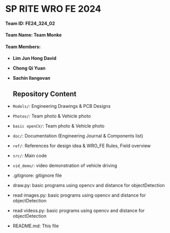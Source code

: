 # SP RITE WRO FE 2024


#### Team ID:			**FE24_324_02**


#### Team Name: 		**Team Monke** 


#### Team Members: 	
- **Lim Jun Hong David**
- **Chong Qi Yuan**
- **Sachin Ilangovan**


  ## Repository Content
- `Models/`: Engineering Drawings & PCB Designs
- `Photos/`: Team photo & Vehicle photo
- `basic openCV/`: Team photo & Vehicle photo
- `doc/`:  Documentation (Engineering Journal & Components list)
- `ref/`: References for design idea & WRO_FE Rules, Field overview
- `src/`: Main code
- `vid_demo/`: video demonstration of vehicle driving

- .gitignore: gitignore file
- draw.py: basic programs using opencv and distance for objectDetection
- read images.py: basic programs using opencv and distance for objectDetection
- read videos.py: basic programs using opencv and distance for objectDetection
- README.md: This file

